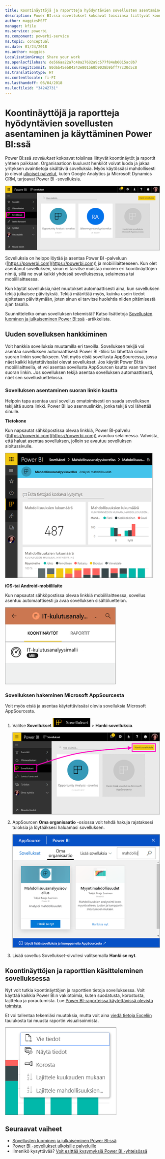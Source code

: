 ```yaml
---
title: Koontinäyttöjä ja raportteja hyödyntävien sovellusten asentaminen ja käyttäminen Power BI:ssä
description: Power BI:ssä sovellukset kokoavat toisiinsa liittyvät koontinäytöt ja raportit yhteen paikkaan.
author: maggiesMSFT
manager: kfile
ms.service: powerbi
ms.component: powerbi-service
ms.topic: conceptual
ms.date: 01/24/2018
ms.author: maggies
LocalizationGroup: Share your work
ms.openlocfilehash: de566aa22a7c48a27682a9c577f84eb6015ac8b7
ms.sourcegitcommit: 80d6b45eb84243e801b60b9038b9bff77c30d5c8
ms.translationtype: HT
ms.contentlocale: fi-FI
ms.lasthandoff: 06/04/2018
ms.locfileid: "34242731"
---
```

# <a name="install-and-use-apps-with-dashboards-and-reports-in-power-bi"></a>Koontinäyttöjä ja raportteja hyödyntävien sovellusten asentaminen ja käyttäminen Power BI:ssä
Power BI:ssä *sovellukset* kokoavat toisiinsa liittyvät koontinäytöt ja raportit yhteen paikkaan. Organisaatioon kuuluvat henkilöt voivat luoda ja jakaa yrityksen avaintietoja sisältäviä sovelluksia. Myös käytössäsi mahdollisesti jo olevat [ulkoiset palvelut](service-connect-to-services.md), kuten Google Analytics ja Microsoft Dynamics CRM, tarjoavat Power BI -sovelluksia. 

![Sovellukset Power BI:ssä](media/service-install-use-apps/power-bi-apps-left-nav.png)

Sovelluksia on helppo löytää ja asentaa Power BI -palveluun ([https://powerbi.com](https://powerbi.com)) ja mobiililaitteeseen. Kun olet asentanut sovelluksen, sinun ei tarvitse muistaa monien eri koontinäyttöjen nimiä, sillä ne ovat kaikki yhdessä sovelluksessa, selaimessa tai mobiililaitteessa.

Kun käytät sovelluksia,näet muutokset automaattisesti aina, kun sovelluksen tekijä julkaisee päivityksiä. Tekijä määrittää myös, kuinka usein tiedot ajoitetaan päivittymään, joten sinun ei tarvitse huolehtia niiden pitämisestä ajan tasalla. 

Suunnitteletko oman sovelluksen tekemistä? Katso lisätietoja [Sovellusten luominen ja julkaiseminen Power BI:ssä](service-create-distribute-apps.md) -artikkelista.

## <a name="get-a-new-app"></a>Uuden sovelluksen hankkiminen
Voit hankkia sovelluksia muutamilla eri tavoilla. Sovelluksen tekijä voi asentaa sovelluksen automaattisesti Power BI -tiliisi tai lähettää sinulle suoran linkin sovellukseen. Voit myös etsiä sovellusta AppSourcessa, jossa näet kaikki käytettävissäsi olevat sovellukset. Jos käytät Power BI:tä mobiililaitteella, et voi asentaa sovellusta AppSourcen kautta vaan tarvitset suoran linkin. Jos sovelluksen tekijä asentaa sovelluksen automaattisesti, näet sen sovellusluettelossa.

### <a name="install-an-app-from-a-direct-link"></a>Sovelluksen asentaminen suoran linkin kautta
Helpoin tapa asentaa uusi sovellus omatoimisesti on saada sovelluksen tekijältä suora linkki. Power BI luo asennuslinkin, jonka tekijä voi lähettää sinulle.

**Tietokone** 

Kun napsautat sähköpostissa olevaa linkkiä, Power BI-palvelu ([https://powerbi.com](https://powerbi.com)) avautuu selaimessa. Vahvista, että haluat asentaa sovelluksen, jolloin se avautuu sovelluksen aloitussivulle.

![Sovelluksen aloitussivu Power BI -palvelussa](media/service-install-use-apps/power-bi-app-landing-page-opportunity-480.png)

**iOS-tai Android-mobiililaite** 

Kun napsautat sähköpostissa olevaa linkkiä mobiililaitteessa, sovellus asentuu automaattisesti ja avaa sovelluksen sisältöluettelon. 

![Sovelluksen sisältöluettelo mobiililaitteessa](media/service-install-use-apps/power-bi-app-index-it-spend-360.png)

### <a name="get-the-app-from-microsoft-appsource"></a>Sovelluksen hakeminen Microsoft AppSourcesta
Voit myös etsiä ja asentaa käytettävissäsi olevia sovelluksia Microsoft AppSourcesta. 

1. Valitse **Sovellukset** ![Sovellukset vasemmanpuoleisessa siirtymisruudussa](media/service-install-use-apps/power-bi-apps-bar.png) > **Hanki sovelluksia**. 
   
     ![Hanki sovelluksia -kuvake](media/service-install-use-apps/power-bi-service-apps-get-apps-oppty.png)
2. AppSourcen **Oma organisaatio** -osiossa voit tehdä hakuja rajataksesi tuloksia ja löytääksesi haluamasi sovelluksen.
   
     ![Appsourcen Oma organisaatio -osio](media/service-install-use-apps/power-bi-appsource-my-org.png)
3. Lisää sovellus Sovellukset-sivullesi valitsemalla **Hanki se nyt**. 

## <a name="interact-with-the-dashboards-and-reports-in-the-app"></a>Koontinäyttöjen ja raporttien käsitteleminen sovelluksessa
Nyt voit tutkia koontinäyttöjen ja raporttien tietoja sovelluksessa. Voit käyttää kaikkia Power BI:n vakiotoimia, kuten suodatusta, korostusta, lajittelua ja porautumista. Lue [Power BI-raporteissa käytettävissä olevista toimista](service-reading-view-and-editing-view.md). 

Et voi tallentaa tekemiäsi muutoksia, mutta voit aina [viedä tietoja Exceliin ](power-bi-visualization-export-data.md) taulukosta tai muusta raportin visualisoinnista.

![Tietojen vieminen Power BI -visualisoinnista](media/service-install-use-apps/power-bi-service-export-data-visual.png)

## <a name="next-steps"></a>Seuraavat vaiheet
* [Sovellusten luominen ja julkaiseminen Power BI:ssä](service-create-distribute-apps.md)
* [Power BI -sovellukset ulkoisille palveluille](service-connect-to-services.md)
* Ilmenikö kysyttävää? [Voit esittää kysymyksiä Power BI -yhteisössä](http://community.powerbi.com/)

